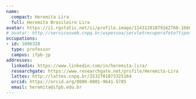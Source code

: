 ```yaml
---
name:
  compact: Heremita Lira
  full: Heremita Brasileiro Lira
avatar: https://i1.rgstatic.net/ii/profile.image/11431281079162768-1660570445490_Q128/Heremita-Lira.jpg
# avatar: http://servicosweb.cnpq.br/wspessoa/servletrecuperafoto?tipo=1&id=K4700519D1
occupations:
- id: 1096328
  type: professor
  campus: ifpb-jp
addresses:
  linkedin: https://www.linkedin.com/in/heremita-lira/
  researchgate: https://www.researchgate.net/profile/Heremita-Lira
  lattes: http://lattes.cnpq.br/3532701873325164
  orcid: https://orcid.org/0000-0001-9641-5785
  email: heremita@ifpb.edu.br
---
```

